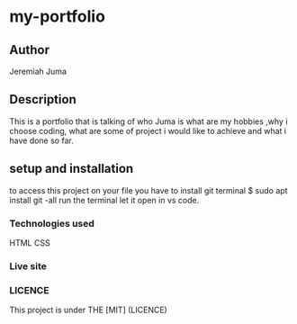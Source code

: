 # my-portfolio
## Author
Jeremiah Juma
## Description
This is a portfolio that is talking of who Juma is what are my hobbies ,why i choose coding, what are some of project i would like to achieve and what i have done so far.
## setup and installation
to access this project on your file you have to 
install git
terminal $ sudo apt install git -all
run the terminal
let it open in vs code.
### Technologies used
HTML
CSS
### Live site

### LICENCE
This project is under THE [MIT] (LICENCE)
